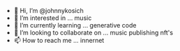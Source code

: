 - 👋 Hi, I’m @johnnykosich
- 👀 I’m interested in ... music 
- 🌱 I’m currently learning ... generative code
- 💞️ I’m looking to collaborate on ... music publishing nft's
- 📫 How to reach me ... innernet

<!---
johnnykosich/johnnykosich is a ✨ special ✨ repository because its `README.md` (this file) appears on your GitHub profile.
You can click the Preview link to take a look at your changes.
--->
